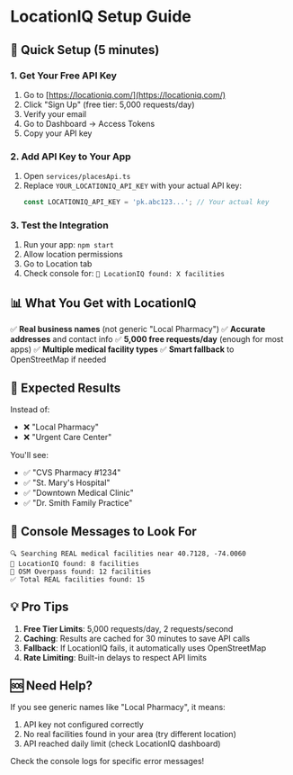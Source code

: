 # LocationIQ Setup Guide

## 🚀 Quick Setup (5 minutes)

### 1. Get Your Free API Key
1. Go to [https://locationiq.com/](https://locationiq.com/)
2. Click "Sign Up" (free tier: 5,000 requests/day)
3. Verify your email
4. Go to Dashboard → Access Tokens
5. Copy your API key

### 2. Add API Key to Your App
1. Open `services/placesApi.ts`
2. Replace `YOUR_LOCATIONIQ_API_KEY` with your actual API key:
   ```typescript
   const LOCATIONIQ_API_KEY = 'pk.abc123...'; // Your actual key
   ```

### 3. Test the Integration
1. Run your app: `npm start`
2. Allow location permissions
3. Go to Location tab
4. Check console for: `📍 LocationIQ found: X facilities`

## 📊 What You Get with LocationIQ

✅ **Real business names** (not generic "Local Pharmacy")
✅ **Accurate addresses** and contact info
✅ **5,000 free requests/day** (enough for most apps)
✅ **Multiple medical facility types**
✅ **Smart fallback** to OpenStreetMap if needed

## 🎯 Expected Results

Instead of:
- ❌ "Local Pharmacy"
- ❌ "Urgent Care Center"

You'll see:
- ✅ "CVS Pharmacy #1234"
- ✅ "St. Mary's Hospital"
- ✅ "Downtown Medical Clinic"
- ✅ "Dr. Smith Family Practice"

## 🔧 Console Messages to Look For

```
🔍 Searching REAL medical facilities near 40.7128, -74.0060
📍 LocationIQ found: 8 facilities
📍 OSM Overpass found: 12 facilities
✅ Total REAL facilities found: 15
```

## 💡 Pro Tips

1. **Free Tier Limits**: 5,000 requests/day, 2 requests/second
2. **Caching**: Results are cached for 30 minutes to save API calls
3. **Fallback**: If LocationIQ fails, it automatically uses OpenStreetMap
4. **Rate Limiting**: Built-in delays to respect API limits

## 🆘 Need Help?

If you see generic names like "Local Pharmacy", it means:
1. API key not configured correctly
2. No real facilities found in your area (try different location)
3. API reached daily limit (check LocationIQ dashboard)

Check the console logs for specific error messages!
